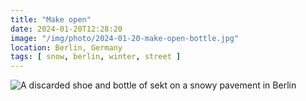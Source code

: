 ```yaml
---
title: "Make open"
date: 2024-01-20T12:28:20
image: "/img/photo/2024-01-20-make-open-bottle.jpg"
location: Berlin, Germany
tags: [ snow, berlin, winter, street ]
---
```


![A discarded shoe and bottle of sekt on a snowy pavement in Berlin](/img/photo/2024-01-20-make-open-bottle.jpg)
